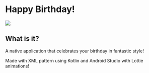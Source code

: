 # Happy Birthday!
![](HBD_APP_KOTLIN.gif)

## What is it?
A native application that celebrates your birthday in fantastic style!

Made with XML pattern using Kotlin and Android Studio with Lottie animations!